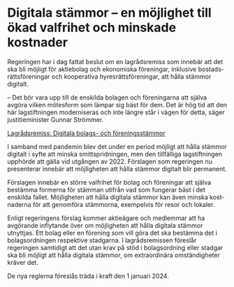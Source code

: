 # Digitala stämmor – en möjlighet till ökad valfrihet och minskade kostnader

Regeringen har i dag fattat beslut om en lagråds­remiss som innebär att det ska bli möjligt för aktiebolag och ekonomiska föreningar, inklusive bostads­rätts­föreningar och kooperativa hyres­rätts­föreningar, att hålla stämmor digitalt.

– Det bör vara upp till de enskilda bolagen och föreningarna att själva avgöra vilken mötesform som lämpar sig bäst för dem. Det är hög tid att den här lag­stift­ningen moderniseras och inte längre står i vägen för detta, säger justitie­minister Gunnar Strömmer.

[Lagrådsremiss: Digitala bolags- och förenings­stämmor](/rattsliga-dokument/lagradsremiss/2023/06/digitala-bolags--och-foreningsstammor/ "Digitala bolags- och föreningsstämmor")

I samband med pandemin blev det under en period möjligt att hålla stämmor digitalt i syfte att minska smitt­sprid­ningen, men den tillfälliga lag­stift­ningen upphörde att gälla vid utgången av 2022. Förslagen som regeringen nu presen­terar innebär att möjlig­heten att hålla stämmor digitalt blir permanent.

Förslagen innebär en större valfrihet för bolag och föreningar att själva bestämma formerna för stämman utifrån vad som fungerar bäst i det enskilda fallet. Möjlig­heten att hålla digitala stämmor kan även minska kost­naderna för att genom­föra stämmorna, exempelvis för resor och lokaler.

Enligt regeringens förslag kommer aktie­ägare och medlem­mar att ha avgörande inflytande över om möjlig­heten att hålla digitala stämmor utnyttjas. Ett bolag eller en förening som vill göra det ska bestämma det i bolags­ord­ningen respektive stadgarna. I lagråds­remissen föreslår regeringen samtidigt att det utan krav på stöd i bolags­ordning eller stadgar ska bli möjligt att hålla digitala stämmor, om extra­ordinära omständig­heter kräver det.

De nya reglerna föreslås träda i kraft den 1 januari 2024.
